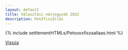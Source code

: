 ```yaml
---
layout: default
title: Választási névjegyzék 2022
description: Petőfiszállás
---
```


{% include settlementHTMLs/Petooxxfiszaallaas.html %}

[Vissza](../)